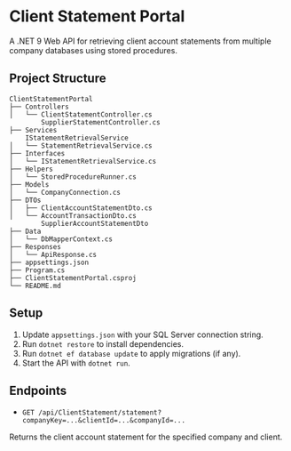 # Client Statement Portal

A .NET 9 Web API for retrieving client account statements from multiple company databases using stored procedures.

## Project Structure

```
ClientStatementPortal  
├── Controllers  
│   └── ClientStatementController.cs  
		SupplierStatementController.cs
├── Services  
	IStatementRetrievalService
│   └── StatementRetrievalService.cs  
├── Interfaces  
│   └── IStatementRetrievalService.cs  
├── Helpers  
│   └── StoredProcedureRunner.cs  
├── Models  
│   └── CompanyConnection.cs  
├── DTOs  
│   ├── ClientAccountStatementDto.cs  
│   └── AccountTransactionDto.cs  
		SupplierAccountStatementDto
├── Data  
│   └── DbMapperContext.cs  
├── Responses  
│   └── ApiResponse.cs  
├── appsettings.json  
├── Program.cs  
├── ClientStatementPortal.csproj  
└── README.md
```

## Setup

1. Update `appsettings.json` with your SQL Server connection string.
2. Run `dotnet restore` to install dependencies.
3. Run `dotnet ef database update` to apply migrations (if any).
4. Start the API with `dotnet run`.

## Endpoints

- `GET /api/ClientStatement/statement?companyKey=...&clientId=...&companyId=...`

Returns the client account statement for the specified company and client.
